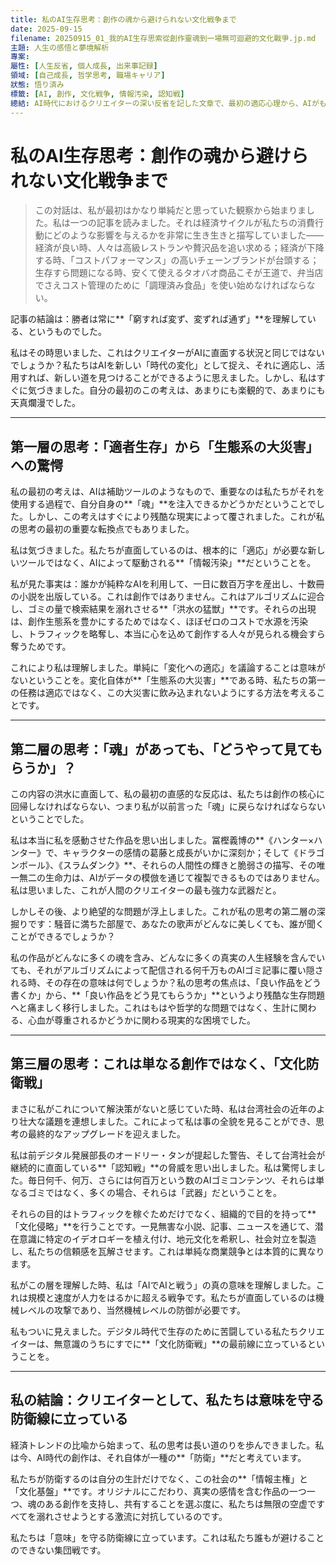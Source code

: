 ```yaml
---
title: 私のAI生存思考：創作の魂から避けられない文化戦争まで
date: 2025-09-15
filename: 20250915_01_我的AI生存思索從創作靈魂到一場無可迴避的文化戰爭.jp.md
主題: 人生の感悟と夢境解析
專案: 
屬性: [人生反省, 個人成長, 出来事記録]
領域: [自己成長, 哲学思考, 職場キャリア]
狀態: 悟り済み
標籤: [AI, 創作, 文化戦争, 情報汚染, 認知戦]
總結: AI時代におけるクリエイターの深い反省を記した文章で、最初の適応心理から、AIがもたらす情報汚染への気づき、最終的にそれを文化防衛戦として捉える思考転換過程を探求している。
---
```


# 私のAI生存思考：創作の魂から避けられない文化戦争まで

> この対話は、私が最初はかなり単純だと思っていた観察から始まりました。私は一つの記事を読みました。それは経済サイクルが私たちの消費行動にどのような影響を与えるかを非常に生き生きと描写していました——経済が良い時、人々は高級レストランや贅沢品を追い求める；経済が下降する時、「コストパフォーマンス」の高いチェーンブランドが台頭する；生存すら問題になる時、安くて使えるタオバオ商品こそが王道で、弁当店でさえコスト管理のために「調理済み食品」を使い始めなければならない。

記事の結論は：勝者は常に**「窮すれば変ず、変ずれば通ず」**を理解している、というものでした。

私はその時思いました、これはクリエイターがAIに直面する状況と同じではないでしょうか？私たちはAIを新しい「時代の変化」として捉え、それに適応し、活用すれば、新しい道を見つけることができるように思えました。しかし、私はすぐに気づきました。自分の最初のこの考えは、あまりにも楽観的で、あまりにも天真爛漫でした。

---

## 第一層の思考：「適者生存」から「生態系の大災害」への驚愕

私の最初の考えは、AIは補助ツールのようなもので、重要なのは私たちがそれを使用する過程で、自分自身の**「魂」**を注入できるかどうかだということでした。しかし、この考えはすぐにより残酷な現実によって覆されました。これが私の思考の最初の重要な転換点でもありました。

私は気づきました。私たちが直面しているのは、根本的に「適応」が必要な新しいツールではなく、AIによって駆動される**「情報汚染」**だということを。

私が見た事実は：誰かが純粋なAIを利用して、一日に数百万字を産出し、十数冊の小説を出版している。これは創作ではありません。これはアルゴリズムに迎合し、ゴミの量で検索結果を溺れさせる**「洪水の猛獣」**です。それらの出現は、創作生態系を豊かにするためではなく、ほぼゼロのコストで水源を汚染し、トラフィックを略奪し、本当に心を込めて創作する人々が見られる機会すら奪うためです。

これにより私は理解しました。単純に「変化への適応」を議論することは意味がないということを。変化自体が**「生態系の大災害」**である時、私たちの第一の任務は適応ではなく、この大災害に飲み込まれないようにする方法を考えることです。

---

## 第二層の思考：「魂」があっても、「どうやって見てもらうか」？

この内容の洪水に直面して、私の最初の直感的な反応は、私たちは創作の核心に回帰しなければならない、つまり私が以前言った「魂」に戻らなければならないということでした。

私は本当に私を感動させた作品を思い出しました。冨樫義博の**《ハンター×ハンター》で、キャラクターの感情の葛藤と成長がいかに深刻か；そして《ドラゴンボール》、《スラムダンク》**、それらの人間性の輝きと脆弱さの描写、その唯一無二の生命力は、AIがデータの模倣を通じて複製できるものではありません。私は思いました、これが人間のクリエイターの最も強力な武器だと。

しかしその後、より絶望的な問題が浮上しました。これが私の思考の第二層の深掘りです：騒音に満ちた部屋で、あなたの歌声がどんなに美しくても、誰が聞くことができるでしょうか？

私の作品がどんなに多くの魂を含み、どんなに多くの真実の人生経験を含んでいても、それがアルゴリズムによって配信される何千万ものAIゴミ記事に覆い隠される時、その存在の意味は何でしょうか？私の思考の焦点は、「良い作品をどう書くか」から、**「良い作品をどう見てもらうか」**というより残酷な生存問題へと痛ましく移行しました。これはもはや哲学的な問題ではなく、生計に関わる、心血が尊重されるかどうかに関わる現実的な困境でした。

---

## 第三層の思考：これは単なる創作ではなく、「文化防衛戦」

まさに私がこれについて解決策がないと感じていた時、私は台湾社会の近年のより壮大な議題を連想しました。これによって私は事の全貌を見ることができ、思考の最終的なアップグレードを迎えました。

私は前デジタル発展部長のオードリー・タンが提起した警告、そして台湾社会が継続的に直面している**「認知戦」**の脅威を思い出しました。私は驚愕しました。毎日何千、何万、さらには何百万という数のAIゴミコンテンツ、それらは単なるゴミではなく、多くの場合、それらは「武器」だということを。

それらの目的はトラフィックを稼ぐためだけでなく、組織的で目的を持って**「文化侵略」**を行うことです。一見無害な小説、記事、ニュースを通じて、潜在意識に特定のイデオロギーを植え付け、地元文化を希釈し、社会対立を製造し、私たちの信頼感を瓦解させます。これは単純な商業競争とは本質的に異なります。

私がこの層を理解した時、私は「AIでAIと戦う」の真の意味を理解しました。これは規模と速度が人力をはるかに超える戦争です。私たちが直面しているのは機械レベルの攻撃であり、当然機械レベルの防御が必要です。

私もついに見えました。デジタル時代で生存のために苦闘している私たちクリエイターは、無意識のうちにすでに**「文化防衛戦」**の最前線に立っているということを。

---

## 私の結論：クリエイターとして、私たちは意味を守る防衛線に立っている

経済トレンドの比喩から始まって、私の思考は長い道のりを歩んできました。私は今、AI時代の創作は、それ自体が一種の**「防衛」**だと考えています。

私たちが防衛するのは自分の生計だけでなく、この社会の**「情報主権」と「文化基盤」**です。オリジナルにこだわり、真実の感情を含む作品の一つ一つ、魂のある創作を支持し、共有することを選ぶ度に、私たちは無限の空虚ですべてを溺れさせようとする激流に対抗しているのです。

私たちは「意味」を守る防衛線に立っています。これは私たち誰もが避けることのできない集団戦です。